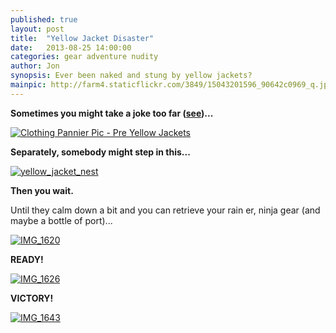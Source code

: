 ```yaml
---
published: true
layout: post
title:  "Yellow Jacket Disaster"
date:   2013-08-25 14:00:00
categories: gear adventure nudity
author: Jon
synopsis: Ever been naked and stung by yellow jackets?
mainpic: http://farm4.staticflickr.com/3849/15043201596_90642c0969_q.jpg
---
```


**Sometimes you might take a joke too far (<a href="/gear/touring-cycle-gear-inventory.html">see</a>)...**

<a class="photo-link" href="http://www.flickr.com/photos/100330886@N04/15043201596"><img class="photo" title="Clothing Pannier Pic - Pre Yellow Jackets" src="http://farm4.staticflickr.com/3849/15043201596_90642c0969.jpg"></a>

**Separately, somebody might step in this...**

<a class="photo-link" href="http://www.flickr.com/photos/100330886@N04/15043091906"><img class="photo" title="yellow_jacket_nest" src="http://farm6.staticflickr.com/5575/15043091906_653317f0cc.jpg"></a>


**Then you wait.**

Until they calm down a bit and you can retrieve your rain er, ninja gear (and maybe a bottle of port)...

<a class="photo-link" href="http://www.flickr.com/photos/100330886@N04/15063224091"><img class="photo" title="IMG_1620" src="http://farm4.staticflickr.com/3873/15063224091_8dd3694983.jpg"></a>

**READY!**

<a class="photo-link" href="http://www.flickr.com/photos/100330886@N04/15066079962"><img class="photo" title="IMG_1626" src="http://farm4.staticflickr.com/3920/15066079962_cfcd013c27.jpg"></a>

**VICTORY!**

<a class="photo-link" href="http://www.flickr.com/photos/100330886@N04/15065827322/in/set-72157646554438239"><img class="photo" title="IMG_1643" src="http://farm4.staticflickr.com/3866/15065827322_4f7a565838.jpg"></a>
